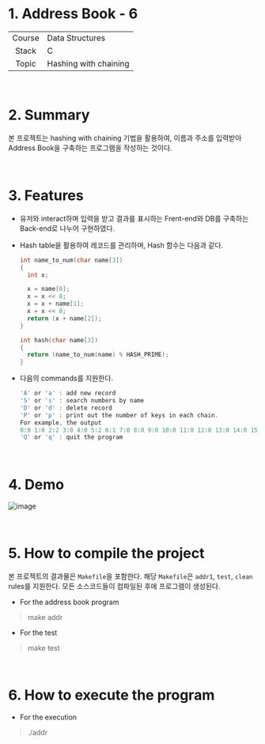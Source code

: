 # 1. Address Book - 6

|        |                       |
| :----: | --------------------- |
| Course | Data Structures       |
| Stack  | C                     |
| Topic  | Hashing with chaining |

<br/>

# 2. Summary


본 프로젝트는 hashing with chaining 기법을 활용하여, 이름과 주소를 입력받아 Address Book을 구축하는 프로그램을 작성하는 것이다.

<br/>

# 3. Features

* 유저와 interact하며 입력을 받고 결과를 표시하는 Frent-end와 DB를 구축하는 Back-end로 나누어 구현하였다.

* Hash table을 활용하여 레코드를 관리하며, Hash 함수는 다음과 같다.

  ```c
  int name_to_num(char name[3])
  {
    int x;
  
    x = name[0];
    x = x << 8;
    x = x + name[1];
    x = x << 8;
    return (x + name[2]);
  }
  
  int hash(char name[3])
  {
    return (name_to_num(name) % HASH_PRIME);
  }
  ```

* 다음의 commands를 지원한다.

  ```c
  'A' or 'a' : add new record
  'S' or 's' : search numbers by name
  'D' or 'd' : delete record
  'P' or 'p' : print out the number of keys in each chain. 
  For example, the output
  0:0 1:0 2:2 3:0 4:0 5:2 6:1 7:0 8:0 9:0 10:0 11:0 12:0 13:0 14:0 15:0 16:0
  'Q' or 'q' : quit the program
  ```

<br/>

# 4. Demo

![image](https://user-images.githubusercontent.com/83692797/141444574-0f55e14b-80d9-4134-9800-db525e8a2cc7.png)

<br/>

# 5. How to compile the project

본 프로젝트의 결과물은  `Makefile`을 포함한다. 해당 `Makefile`은 `addr1`, `test`, `clean` rules를 지원한다. 모든 소스코드들이 컴파일된 후에 프로그램이 생성된다.

* For the address book program

> make addr

* For the test

> make test

<br/>

# 6. How to execute the program

* For the execution

> ./addr